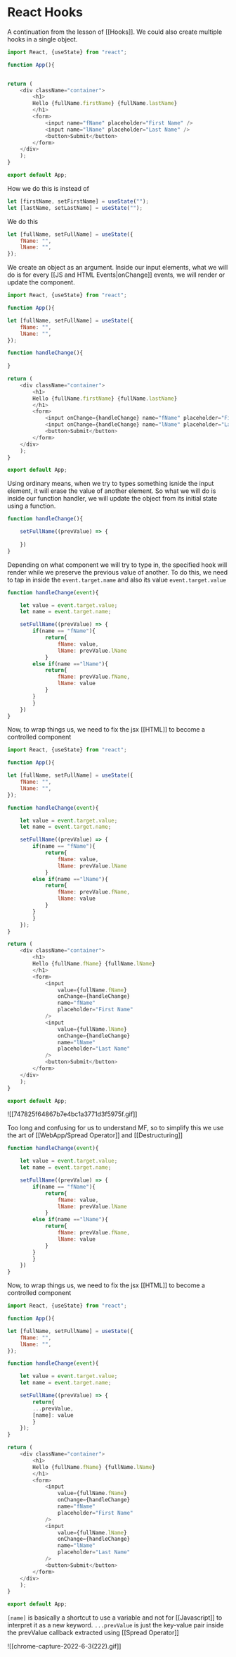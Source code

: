 # React Hooks
A continuation from the lesson of [[Hooks]]. We could also create multiple hooks in a single object.

```js
import React, {useState} from "react";

function App(){


return (
	<div className="container">
		<h1>
		Hello {fullName.firstName} {fullName.lastName}
		</h1>
		<form>
			<input name="fName" placeholder="First Name" />
			<input name="lName" placeholder="Last Name" />
			<button>Submit</button>
		</form>
	</div>
	);
}

export default App;
```

How we do this is instead of
```js
let [firstName, setFirstName] = useState("");
let [lastName, setLastName] = useState("");
```

We do this
```js
let [fullName, setFullName] = useState({
	fName: "",
	lName: "",
});
```

We create an object as an argument.  Inside our input elements, what we will do is for every [[JS and HTML Events|onChange]] events, we will render or update the component. 
```js
import React, {useState} from "react";

function App(){

let [fullName, setFullName] = useState({
	fName: "",
	lName: "",
});

function handleChange(){
	
}

return (
	<div className="container">
		<h1>
		Hello {fullName.firstName} {fullName.lastName}
		</h1>
		<form>
			<input onChange={handleChange} name="fName" placeholder="First Name" />
			<input onChange={handleChange} name="lName" placeholder="Last Name" />
			<button>Submit</button>
		</form>
	</div>
	);
}

export default App;
```

Using ordinary means, when we try to types something isnide the input element, it will erase the value of another element. So what we will do is inside our function handler, we will update the object from its initial state using a function.
```js
function handleChange(){

	setFullName((prevValue) => {
		
	})
}
```

Depending on what component we will try to type in, the specified hook will render while we preserve the previous value of another. To do this, we need to tap in inside the `event.target.name` and also its value `event.target.value`
```js
function handleChange(event){

	let value = event.target.value;
	let name = event.target.name;

	setFullName((prevValue) => {
		if(name == "fName"){
			return{
				fName: value,
				lName: prevValue.lName
			}
		else if(name =="lName"){
			return{
				fName: prevValue.fName,
				lName: value
			}
		}
		}
	})
}
```

Now, to wrap things us, we need to fix the jsx [[HTML]] to become a controlled component
```js
import React, {useState} from "react";

function App(){

let [fullName, setFullName] = useState({
	fName: "",
	lName: "",
});

function handleChange(event){

	let value = event.target.value;
	let name = event.target.name;

	setFullName((prevValue) => {
		if(name == "fName"){
			return{
				fName: value,
				lName: prevValue.lName
			}
		else if(name =="lName"){
			return{
				fName: prevValue.fName,
				lName: value
			}
		}
		}
	});
}

return (
	<div className="container">
		<h1>
		Hello {fullName.fName} {fullName.lName}
		</h1>
		<form>
			<input 
				value={fullName.fName} 
				onChange={handleChange} 
				name="fName" 
				placeholder="First Name" 
			/>
			<input 
				value={fullName.lName}
				onChange={handleChange} 
				name="lName" 
				placeholder="Last Name" 
			/>
			<button>Submit</button>
		</form>
	</div>
	);
}

export default App;
```

![[747825f64867b7e4bc1a3771d3f5975f.gif]]

Too long and confusing for us  to understand MF, so to simplify this we use the art of [[WebApp/Spread Operator]] and [[Destructuring]]

```js
function handleChange(event){

	let value = event.target.value;
	let name = event.target.name;

	setFullName((prevValue) => {
		if(name == "fName"){
			return{
				fName: value,
				lName: prevValue.lName
			}
		else if(name =="lName"){
			return{
				fName: prevValue.fName,
				lName: value
			}
		}
		}
	})
}
```

Now, to wrap things us, we need to fix the jsx [[HTML]] to become a controlled component
```js
import React, {useState} from "react";

function App(){

let [fullName, setFullName] = useState({
	fName: "",
	lName: "",
});

function handleChange(event){

	let value = event.target.value;
	let name = event.target.name;

	setFullName((prevValue) => {
		return{
		...prevValue,
		[name]: value
		}
	});
}

return (
	<div className="container">
		<h1>
		Hello {fullName.fName} {fullName.lName}
		</h1>
		<form>
			<input 
				value={fullName.fName} 
				onChange={handleChange} 
				name="fName" 
				placeholder="First Name" 
			/>
			<input 
				value={fullName.lName}
				onChange={handleChange} 
				name="lName" 
				placeholder="Last Name" 
			/>
			<button>Submit</button>
		</form>
	</div>
	);
}

export default App;
```

`[name]` is basically a shortcut to use a variable and not for [[Javascript]] to interpret it as a new keyword. `...prevValue` is just the key-value pair inside the prevValue callback extracted using [[Spread Operator]]


![[chrome-capture-2022-6-3(222).gif]]